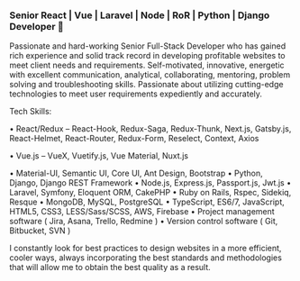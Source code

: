 ### Senior React | Vue | Laravel | Node | RoR | Python | Django Developer 👋

Passionate and hard-working Senior Full-Stack Developer who has gained rich experience and solid track record in developing profitable websites to meet client needs and requirements.
Self-motivated, innovative, energetic with excellent communication, analytical, collaborating, mentoring, problem solving and troubleshooting skills.
Passionate about utilizing cutting-edge technologies to meet user requirements expediently and accurately.

Tech Skills: 

•	React/Redux – React-Hook, Redux-Saga, Redux-Thunk, Next.js, Gatsby.js, React-Helmet, React-Router, Redux-Form, Reselect, Context, Axios

•	Vue.js – VueX, Vuetify.js, Vue Material, Nuxt.js

•	Material-UI, Semantic UI, Core UI, Ant Design, Bootstrap
•	Python, Django, Django REST Framework
•	Node.js, Express.js, Passport.js, Jwt.js
•	Laravel, Symfony, Eloquent ORM, CakePHP
•	Ruby on Rails, Rspec, Sidekiq, Resque
•	MongoDB, MySQL, PostgreSQL
•	TypeScript, ES6/7, JavaScript, HTML5, CSS3, LESS/Sass/SCSS, AWS, Firebase
•	Project management software ( Jira, Asana, Trello, Redmine )
•	Version control software ( Git, Bitbucket, SVN )

I constantly look for best practices to design websites in a more efficient, cooler ways, always incorporating the best standards and methodologies that will allow me to obtain the best quality as a result.


<!--
**Yevstar/Yevstar** is a ✨ _special_ ✨ repository because its `README.md` (this file) appears on your GitHub profile.

Here are some ideas to get you started:

- 🔭 I’m currently working on ...
- 🌱 I’m currently learning ...
- 👯 I’m looking to collaborate on ...
- 🤔 I’m looking for help with ...
- 💬 Ask me about ...
- 📫 How to reach me: ...
- 😄 Pronouns: ...
- ⚡ Fun fact: ...
-->
